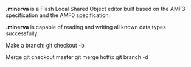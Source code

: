 **.minerva** is a Flash Local Shared Object editor built based on the AMF3 specification and the AMF0 specification.

**.minerva** is capable of reading and writing all known data types successfully.

Make a branch:
git checkout -b <BRANCH NAME HERE>

Merge
git checkout master
git merge hotfix
git branch -d <BRANCH NAME HERE>
